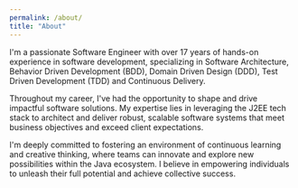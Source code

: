 ```yaml
---
permalink: /about/
title: "About"
---
```


I'm a passionate Software Engineer with over 17 years of hands-on experience in software development, specializing in
Software Architecture, Behavior Driven Development (BDD), Domain Driven Design (DDD), Test Driven Development (TDD) and
Continuous Delivery.

Throughout my career, I've had the opportunity to shape and drive impactful software solutions. My expertise lies in
leveraging the J2EE tech stack to architect and deliver robust, scalable software systems that meet business objectives
and exceed client expectations.

I'm deeply committed to fostering an environment of continuous learning and creative thinking, where teams can innovate
and explore new possibilities within the Java ecosystem. I believe in empowering individuals to unleash their full
potential and achieve collective success.